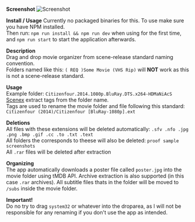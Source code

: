**Screenshot**
![Screenshot](https://i.imgur.com/yXITBK7.png)

**Install / Usage**
Currently no packaged binaries for this. To use make sure you have NPM installed.<br>
Then run: `npm run install && npm run dev` when using for the first time, and `npm run start` to start the application afterwards.

**Description**<br>
Drag and drop movie organizer from scene-release standard naming convention.<br>
Folders named like this: `( REQ )Some Movie (VHS Rip)` will **NOT** work as this is not a scene-release standard.

**Usage**<br>
Example folder: `Citizenfour.2014.1080p.BluRay.DTS.x264-HDMaNiAcS`<br>
[Scenex](//github.com/kaizokupuffball/scenex) extract tags from the folder name.<br>
Tags are used to rename the movie folder and file following this standard: `Citizenfour (2014)/Citizenfour [BluRay-1080p].ext`<br>

**Deletions**<br>
All files with these extensions will be deleted automatically: `.sfv .nfo .jpg .png .bmp .gif .cc .to .txt .text`<br>
All folders the corresponds to theese will also be deleted: `proof sample screenshots`<br>
All `.rar` files will be deleted after extraction

**Organizing**<br>
The app automatically downloads a poster file called `poster.jpg` into the movie folder using tMDB API.
Archive extraction is also supported (in this case `.rar` archives).
All subtitle files thats in the folder will be moved to `/subs` inside the movie folder.

**Important!**<br>
Do no try to drag `system32` or whatever into the droparea, as I will not be responsible for any renaming if you don't use the app as intended.
